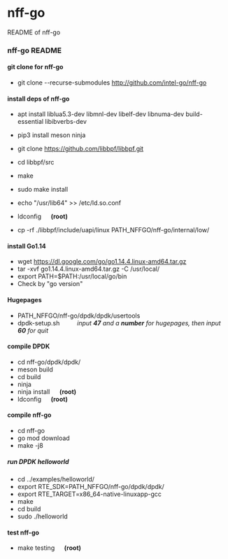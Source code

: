 # nff-go
README of nff-go
### nff-go README


####  git clone for nff-go

- git clone --recurse-submodules http://github.com/intel-go/nff-go

#### install deps of nff-go

- apt install liblua5.3-dev libmnl-dev libelf-dev libnuma-dev build-essential libibverbs-dev
- pip3 install meson ninja


- git clone https://github.com/libbpf/libbpf.git
- cd libbpf/src
- make
- sudo make install
- echo "/usr/lib64" >> /etc/ld.so.conf
- ldconfig  &emsp; **(root)**
- cp -rf ./libbpf/include/uapi/linux PATH_NFFGO/nff-go/internal/low/


#### install Go1.14

- wget https://dl.google.com/go/go1.14.4.linux-amd64.tar.gz
- tar -xvf go1.14.4.linux-amd64.tar.gz -C /usr/local/
- export PATH=$PATH:/usr/local/go/bin
- Check by "go version"

#### Hugepages

- PATH_NFFGO/nff-go/dpdk/dpdk/usertools
- dpdk-setup.sh   &emsp;  &emsp; _input **47** and a **number** for hugepages, then input **60** for quit_

#### compile DPDK

- cd nff-go/dpdk/dpdk/
- meson build
- cd build
- ninja
- ninja install  &emsp; **(root)**
- ldconfig &emsp; **(root)**

#### compile nff-go

- cd nff-go
- go mod download 
- make -j8

##### run DPDK helloworld

- cd ../examples/helloworld/
- export RTE_SDK=PATH_NFFGO/nff-go/dpdk/dpdk/
- export RTE_TARGET=x86_64-native-linuxapp-gcc
- make
- cd build
- sudo ./helloworld

#### test nff-go

- make testing &emsp; **(root)**
